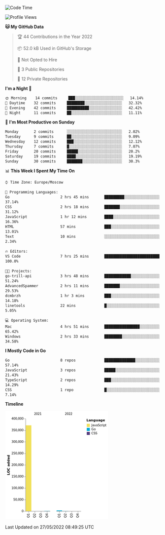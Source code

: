 <!--START_SECTION:waka-->
![Code Time](http://img.shields.io/badge/Code%20Time-318%20hrs%2012%20mins-blue)

![Profile Views](http://img.shields.io/badge/Profile%20Views-0-blue)

**🐱 My GitHub Data** 

> 🏆 44 Contributions in the Year 2022
 > 
> 📦 52.0 kB Used in GitHub's Storage 
 > 
> 🚫 Not Opted to Hire
 > 
> 📜 3 Public Repositories 
 > 
> 🔑 12 Private Repositories  
 > 
**I'm a Night 🦉** 

```text
🌞 Morning    14 commits     ███░░░░░░░░░░░░░░░░░░░░░░   14.14% 
🌆 Daytime    32 commits     ████████░░░░░░░░░░░░░░░░░   32.32% 
🌃 Evening    42 commits     ██████████░░░░░░░░░░░░░░░   42.42% 
🌙 Night      11 commits     ██░░░░░░░░░░░░░░░░░░░░░░░   11.11%

```
📅 **I'm Most Productive on Sunday** 

```text
Monday       2 commits      ░░░░░░░░░░░░░░░░░░░░░░░░░   2.02% 
Tuesday      9 commits      ██░░░░░░░░░░░░░░░░░░░░░░░   9.09% 
Wednesday    12 commits     ███░░░░░░░░░░░░░░░░░░░░░░   12.12% 
Thursday     7 commits      █░░░░░░░░░░░░░░░░░░░░░░░░   7.07% 
Friday       20 commits     █████░░░░░░░░░░░░░░░░░░░░   20.2% 
Saturday     19 commits     ████░░░░░░░░░░░░░░░░░░░░░   19.19% 
Sunday       30 commits     ███████░░░░░░░░░░░░░░░░░░   30.3%

```


📊 **This Week I Spent My Time On** 

```text
⌚︎ Time Zone: Europe/Moscow

💬 Programming Languages: 
Go                       2 hrs 45 mins       █████████░░░░░░░░░░░░░░░░   37.14% 
CSS                      2 hrs 18 mins       ███████░░░░░░░░░░░░░░░░░░   31.12% 
JavaScript               1 hr 12 mins        ████░░░░░░░░░░░░░░░░░░░░░   16.36% 
HTML                     57 mins             ███░░░░░░░░░░░░░░░░░░░░░░   13.01% 
Text                     10 mins             ░░░░░░░░░░░░░░░░░░░░░░░░░   2.34%

🔥 Editors: 
VS Code                  7 hrs 25 mins       █████████████████████████   100.0%

🐱‍💻 Projects: 
go-trill-api             3 hrs 48 mins       ████████████░░░░░░░░░░░░░   51.24% 
AdvancedSpammer          2 hrs 11 mins       ███████░░░░░░░░░░░░░░░░░░   29.53% 
dcmbrzh                  1 hr 3 mins         ███░░░░░░░░░░░░░░░░░░░░░░   14.18% 
linetools                22 mins             █░░░░░░░░░░░░░░░░░░░░░░░░   5.05%

💻 Operating System: 
Mac                      4 hrs 51 mins       ████████████████░░░░░░░░░   65.42% 
Windows                  2 hrs 33 mins       ████████░░░░░░░░░░░░░░░░░   34.58%

```

**I Mostly Code in Go** 

```text
Go                       8 repos             ██████████████░░░░░░░░░░░   57.14% 
JavaScript               3 repos             █████░░░░░░░░░░░░░░░░░░░░   21.43% 
TypeScript               2 repos             ███░░░░░░░░░░░░░░░░░░░░░░   14.29% 
CSS                      1 repo              █░░░░░░░░░░░░░░░░░░░░░░░░   7.14%

```


**Timeline**

![Chart not found](https://raw.githubusercontent.com/jeezft/jeezft/main/charts/bar_graph.png) 


 Last Updated on 27/05/2022 08:49:25 UTC
<!--END_SECTION:waka-->
